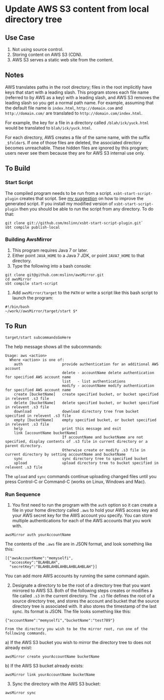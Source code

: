 # Update AWS S3 content from local directory tree #

## Use Case ##
 1. Not using source control.
 2. Storing content on AWS S3 (CDN).
 3. AWS S3 serves a static web site from the content.

## Notes ##
AWS translates paths in the root directory; files in the root implicitly have keys that start with a leading slash.
This program stores each file name (referred to by AWS as a key) with a leading slash, and AWS S3 removes the leading
slash so you get a normal path name.
For example, assuming that the default file name is `index.html`,
`http://domain.com` and `http://domain.com/` are translated to `http://domain.com/index.html`.

For example, the key for a file in a directory called `/blah/ick/yuck.html` would be translated to `blah/ick/yuck.html`.

For each directory, AWS creates a file of the same name, with the suffix `_$folder$`.
If one of those files are deleted, the associated directory becomes unreachable.
These hidden files are ignored by this program; users never see them because they are for AWS S3 internal use only.

## To Build ##

### Start Script ###

The compiled program needs to be run from a script.
`xsbt-start-script-plugin` creates that script.
See [my suggestion](https://github.com/typesafehub/xsbt-start-script-plugin/issues/17) on how to improve the generated script.
If you install my modified version of `xsbt-start-script-plugin` then you should be able to run the script from any directory.
To do that:

````
git clone git://github.com/mslinn/xsbt-start-script-plugin.git`
sbt compile publish-local
````

### Building AwsMirror ###

 1. This program requires Java 7 or later.
 1. Either point `JAVA_HOME` to a Java 7 JDK, or point `JAVA7_HOME` to that directory.
 1. Type the following into a bash console:
````
git clone git@github.com:mslinn/awsMirror.git
cd awsMirror
sbt compile start-script
````

 1. Add  `awsMirror/target` to the `PATH` or write a script like this bash script to launch the program:

````
#!/bin/bash
~/work//awsMirror/target/start $*
````

## To Run ##

````
target/start subcommandsGoHere
````

The help message shows all the subcommands:

````
Usage: aws <action>
  Where <action> is one of:
    auth                  provide authentication for an additional AWS account
                          delete - accountName delete authentication for specified AWS account name
                          list   - list authentications
                          modify - accountName modify authentication for specified AWS account name
    create [bucketName]   create specified bucket, or bucket specified in relevent .s3 file
    delete [bucketName]   delete specified bucket, or bucket specified in relevent .s3 file
    download              download directory tree from bucket specified in relevent .s3 file
    empty [bucketName]    empty specified bucket, or bucket specified in relevent .s3 file
    help                  print this message and exit
    link [accountName bucketName]
                          If accountName and bucketName are not specified, display contents of .s3 file in current directory or a parent directory.
                          Otherwise create or modify .s3 file in current directory by setting accountName and bucketName
    sync                  sync directory tree to specified bucket
    upload                upload directory tree to bucket specified in relevent .s3 file
````

The `upload` and `sync` commands continue uploading changed files until you press Control-C or Command-C
(works on Linux, Windows and Mac).

### Run Sequence ###

 1. You first need to run the program with the `auth` option so it can create a file in your home directory called `.aws` to
hold your AWS access key and your AWS secret key for the AWS account you specify.
You can store multiple authentications for each of the AWS accounts that you work with.
````
awsMirror auth yourAccountName
````
The contents of the `.aws` file are in JSON format, and look something like this:
````
[{"awsAccountName":"memyselfi",
  "accessKey":"BLAHBLAH",
  "secretKey":"BLAHBLAHBLAHBLAHBLAHBLAH"}]
````
You can add more AWS accounts by running the same command again.

 2. Designate a directory to be the root of a directory tree that you want mirrored to AWS S3.
    Both of the following steps creates or modifies a file called `.s3` in the current directory.
    The `.s3` file defines the root of a source directory tree, and stores the account and bucket that the source directory
    tree is associated with. It also stores the timestamp of the last sync. Its format is JSON.
    The file looks something like this:
````
{"accountName":"memyselfi","bucketName":"test789"}
````
    From the directory you wish to be the mirror root, run one of the following commands.

  a) If the AWS S3 bucket you wish to mirror the directory tree to does not already exist:
````
awsMirror create yourAccountName bucketName
````

  b) If the AWS S3 bucket already exists:
````
awsMirror link yourAccountName bucketName
````

 3. Sync the directory with the AWS S3 bucket:
````
awsMirror sync
````

